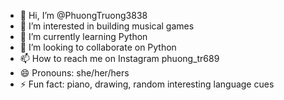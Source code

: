 - 👋 Hi, I’m @PhuongTruong3838
- 👀 I’m interested in building musical games
- 🌱 I’m currently learning Python
- 💞️ I’m looking to collaborate on Python
- 📫 How to reach me on Instagram phuong_tr689
- 😄 Pronouns: she/her/hers
- ⚡ Fun fact: piano, drawing, random interesting language cues

<!---
PhuongTruong3838/PhuongTruong3838 is a ✨ special ✨ repository because its `README.md` (this file) appears on your GitHub profile.
You can click the Preview link to take a look at your changes.
--->
